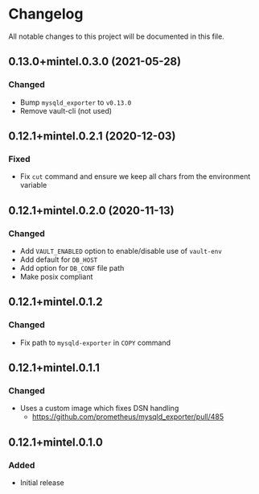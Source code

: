 # Changelog

All notable changes to this project will be documented in this file.

## 0.13.0+mintel.0.3.0 (2021-05-28)
### Changed
- Bump `mysqld_exporter` to `v0.13.0`
- Remove vault-cli (not used)

## 0.12.1+mintel.0.2.1 (2020-12-03)
### Fixed
- Fix `cut` command and ensure we keep all chars from the environment variable

## 0.12.1+mintel.0.2.0 (2020-11-13)
### Changed
- Add `VAULT_ENABLED` option to enable/disable use of `vault-env`
- Add default for `DB_HOST`
- Add option for `DB_CONF` file path
- Make posix compliant

## 0.12.1+mintel.0.1.2
### Changed
- Fix path to `mysqld-exporter` in `COPY` command

## 0.12.1+mintel.0.1.1
### Changed
- Uses a custom image which fixes DSN handling
  - https://github.com/prometheus/mysqld_exporter/pull/485

## 0.12.1+mintel.0.1.0
### Added
- Initial release

